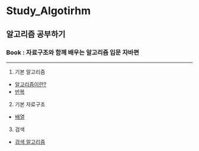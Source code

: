 # Study_Algotirhm
## 알고리즘 공부하기
### Book : 자료구조와 함께 배우는 알고리즘 입문 자바편

--- 

1. 기본 알고리즘
  - [알고리즘이란?](https://github.com/ulimy/Study_Algotirhm/blob/master/src/chap01/c01_1.java)
  - [반복](https://github.com/ulimy/Study_Algotirhm/blob/master/src/chap01/c01_2.java)
 
2. 기본 자료구조
  - [배열](https://github.com/ulimy/Study_Algotirhm/blob/master/src/chap02/c02_1.java)

3. 검색
  - [검색 알고리즘](https://github.com/ulimy/Study_Algotirhm/blob/master/src/chap03/c03_1.java)